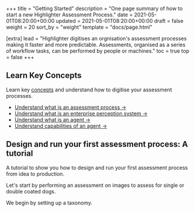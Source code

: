 +++
title = "Getting Started"
description = "One page summary of how to start a new Highlighter Assessment Process."
date = 2021-05-01T08:20:00+00:00
updated = 2021-05-01T08:20:00+00:00
draft = false
weight = 20
sort_by = "weight"
template = "docs/page.html"

[extra]
lead = "Highlighter digitises an orgnisation's assessment processes making it faster and more predictable. Assessments, organised as a series of workflow tasks, can be performed by people or machines."
toc = true
top = false
+++

## Learn Key Concepts

Learn key [concepts](../../concepts/introduction/) and understand how to digitise your assessment processes.

* [Understand what is an assessment process →](../../concepts/assessment-process/)
* [Understand what is an enterprise perception system →](../../concepts/enterprise-perception-system/)
* [Understand what is an agent →](../../concepts/agents/)
* [Understand capabilities of an agent →](../../concepts/capabilities/)

## Design and run your first assessment process: A tutorial

A tutorial to show you how to design and run your first assessment process from idea to production.

Let's start by performing an assessment on images to assess for single or double coated dogs.

We begin by setting up a taxonomy.
